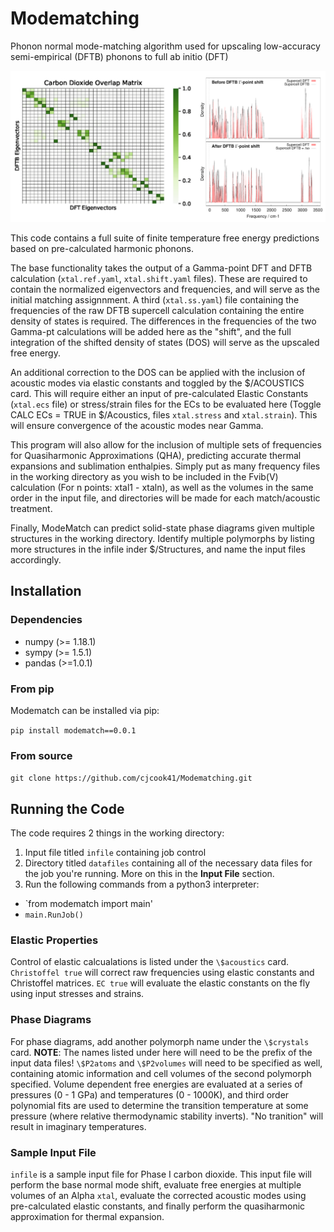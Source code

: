 # Modematching
Phonon normal mode-matching algorithm used for upscaling low-accuracy semi-empirical (DFTB) phonons to full ab initio (DFT)

<p align="center">
  <img src="https://github.com/cjcook41/Modematching/blob/cjcook41-patch-3/images/GitFig1.png">
</p>

This code contains a full suite of finite temperature free energy predictions based on pre-calculated harmonic phonons. 


The base functionality takes the output of a Gamma-point DFT and DFTB calculation (`xtal.ref.yaml`, `xtal.shift.yaml` files). These are required to contain the normalized eigenvectors and frequencies, and will serve as the initial matching assignnment. A third (`xtal.ss.yaml`) file containing the frequencies of the raw DFTB supercell calculation containing the entire density of states is required. The differences in the frequencies of the two Gamma-pt calculations will be added here as the "shift", and the full integration of the shifted density of states (DOS) will serve as the upscaled free energy.


An additional correction to the DOS can be applied with the inclusion of acoustic modes via elastic constants and toggled by the $/ACOUSTICS card. This will require either an input of pre-calculated Elastic Constants (`xtal.ecs` file) or stress/strain files for the ECs to be evaluated here (Toggle CALC ECs = TRUE in $/Acoustics, files `xtal.stress` and `xtal.strain`). This will ensure convergence of the acoustic modes near Gamma. 

This program will also allow for the inclusion of multiple sets of frequencies for Quasiharmonic Approximations (QHA), predicting accurate thermal expansions and sublimation enthalpies. Simply put as many frequency files in the working directory as you wish to be included in the Fvib(V) calculation (For n points: xtal1 - xtaln), as well as the volumes in the same order in the input file, and directories will be made for each match/acoustic treatment. 

Finally, ModeMatch can predict solid-state phase diagrams given multiple structures in the working directory. Identify multiple polymorphs by listing more structures in the infile inder $/Structures, and name the input files accordingly.

## Installation

### Dependencies
* numpy (>= 1.18.1)
* sympy (>= 1.5.1)
* pandas (>=1.0.1)

### From pip
Modematch can be installed via pip:

`pip install modematch==0.0.1`

### From source

`git clone https://github.com/cjcook41/Modematching.git`

## Running the Code
The code requires 2 things in the working directory:
1. Input file titled `infile` containing job control
2. Directory titled `datafiles` containing all of the necessary data files for the job you're running. More on this in the **Input File** section. 
3. Run the following commands from a python3 interpreter:
* `from modematch import main'
* `main.RunJob()`

### Elastic Properties
Control of elastic calcualations is listed under the `\$acoustics` card. `Christoffel true` will correct raw frequencies using elastic constants and Christoffel matrices. `EC true` will evaluate the elastic constants on the fly using input stresses and strains.  

### Phase Diagrams
For phase diagrams, add another polymorph name under the `\$crystals` card. **NOTE**: The names listed under here will need to be the prefix of the input data files! `\$P2atoms` and `\$P2volumes` will need to be specified as well, containing atomic information and cell volumes of the second polymorph specified. 
Volume dependent free energies are evaluated at a series of pressures (0 - 1 GPa) and temperatures (0 - 1000K), and third order polynomial fits are used to determine the transition temperature at some pressure (where relative thermodynamic stability inverts). "No tranition" will result in imaginary temperatures. 

### Sample Input File
`infile` is a sample input file for Phase I carbon dioxide. This input file will perform the base normal mode shift, evaluate free energies at multiple volumes of an Alpha `xtal`, evaluate the corrected acoustic modes using pre-calculated elastic constants, and finally perform the quasiharmonic approximation for thermal expansion. 


